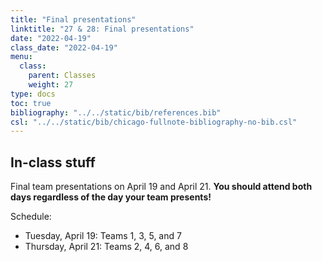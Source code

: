 ```yaml
---
title: "Final presentations"
linktitle: "27 & 28: Final presentations"
date: "2022-04-19"
class_date: "2022-04-19"
menu:
  class:
    parent: Classes
    weight: 27
type: docs
toc: true
bibliography: "../../static/bib/references.bib"
csl: "../../static/bib/chicago-fullnote-bibliography-no-bib.csl"
---
```


## In-class stuff

Final team presentations on April 19 and April 21. **You should attend both days regardless of the day your team presents!**

Schedule:

-   Tuesday, April 19: Teams 1, 3, 5, and 7
-   Thursday, April 21: Teams 2, 4, 6, and 8
